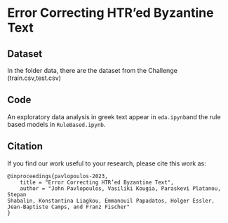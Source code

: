 # Error Correcting HTR’ed Byzantine Text

## Dataset

In the folder data, there are the dataset from the Challenge (train.csv,test.csv)

## Code

An exploratory data analysis in greek text appear in `eda.ipynb`and the rule based models in `RuleBased.ipynb`.

## Citation

If you find our work useful to your research, please cite this work as:

```
@inproceedings{pavlopoulos-2023,
    title = "Error Correcting HTR’ed Byzantine Text",
    author = "John Pavlopoulos, Vasiliki Kougia, Paraskevi Platanou, Stepan
Shabalin, Konstantina Liagkou, Emmanouil Papadatos, Holger Essler,
Jean-Baptiste Camps, and Franz Fischer"
}
```
